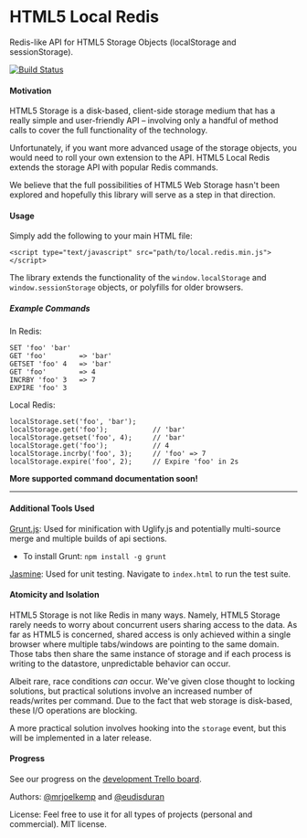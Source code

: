HTML5 Local Redis
=================

Redis-like API for HTML5 Storage Objects (localStorage and sessionStorage).

[![Build Status](https://secure.travis-ci.org/mrjoelkemp/html5-local-redis.png)](http://travis-ci.org/mrjoelkemp/html5-local-redis)

#### Motivation

HTML5 Storage is a disk-based, client-side storage medium that has a really simple and user-friendly API – involving only a handful of method calls to cover the full functionality of the technology.

Unfortunately, if you want more advanced usage of the storage objects, you would need to roll your own extension to the API. HTML5 Local Redis extends the storage API with popular Redis commands.

We believe that the full possibilities of HTML5 Web Storage hasn't been explored and hopefully this library will serve as a step in that direction.

#### Usage

Simply add the following to your main HTML file:

    <script type="text/javascript" src="path/to/local.redis.min.js"></script>

The library extends the functionality of the `window.localStorage`
and `window.sessionStorage` objects, or polyfills for older browsers.


##### Example Commands

In Redis:

```
SET 'foo' 'bar'
GET 'foo'        => 'bar'
GETSET 'foo' 4   => 'bar'
GET 'foo'        => 4
INCRBY 'foo' 3   => 7
EXPIRE 'foo' 3
```

Local Redis:

```
localStorage.set('foo', 'bar');
localStorage.get('foo');           // 'bar'
localStorage.getset('foo', 4);     // 'bar'
localStorage.get('foo');           // 4
localStorage.incrby('foo', 3);     // 'foo' => 7
localStorage.expire('foo', 2);     // Expire 'foo' in 2s
```

**More supported command documentation soon!**

***

#### Additional Tools Used

[Grunt.js](https://github.com/cowboy/grunt): Used for minification with Uglify.js and potentially multi-source merge and multiple builds of api sections.

* To install Grunt: `npm install -g grunt`

[Jasmine](http://pivotal.github.com/jasmine/): Used for unit testing. Navigate to `index.html` to run the test suite.

#### Atomicity and Isolation

HTML5 Storage is not like Redis in many ways. Namely, HTML5 Storage rarely needs to worry about concurrent users sharing access to the data. As far as HTML5 is concerned, shared access is only achieved within a single browser where multiple tabs/windows are pointing to the same domain. Those tabs then share the same instance of storage and if each process is writing to the datastore, unpredictable behavior can occur.

Albeit rare, race conditions *can* occur. We've given close thought to locking solutions, but practical solutions involve an increased number of reads/writes per command. Due to the fact that web storage is disk-based, these I/O operations are blocking.

A more practical solution involves hooking into the `storage` event, but this will be implemented in a later release.

#### Progress

See our progress on the [development Trello board](http://bit.ly/NYgW7c).

Authors: [@mrjoelkemp](https://twitter.com/mrjoelkemp) and [@eudisduran](https://twitter.com/eudisduran)

License: Feel free to use it for all types of projects (personal and commercial). MIT license.